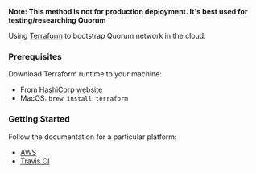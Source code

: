 **Note: This method is not for production deployment. It's best used for testing/researching Quorum**

Using [Terraform](https://terraform.io) to bootstrap Quorum network in the cloud.

### Prerequisites
Download Terraform runtime to your machine:
* From [HashiCorp website](https://www.terraform.io/downloads.html)
* MacOS: `brew install terraform`

### Getting Started

Follow the documentation for a particular platform:
* [AWS](aws/README.md)
* [Travis CI](travis/README.md)
